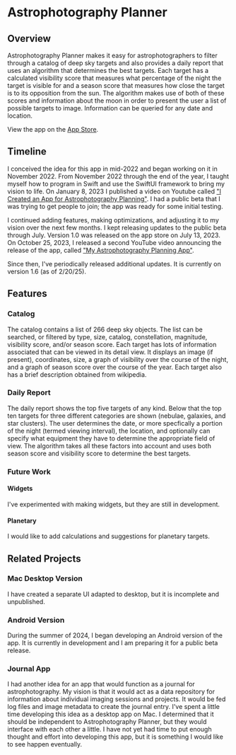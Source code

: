 # Astrophotography Planner
## Overview

Astrophotography Planner makes it easy for astrophotographers to filter through a catalog of deep sky targets and also provides
a daily report that uses an algorithm that determines the best targets.  Each target has a calculated visibility score that measures
what percentage of the night the target is visible for and a season score that measures how close the target is to its opposition
from the sun. The algorithm makes use of both of these scores and information about the moon in order to present the user a list
of possible targets to image. Information can be queried for any date and location.

View the app on the [App Store](https://apps.apple.com/us/app/astrophotography-planner/id1661476234).

## Timeline
I conceived the idea for this app in mid-2022 and began working on it in November 2022. From November 2022 through the end of the year,
I taught myself how to program in Swift and use the SwiftUI framework to bring my vision to life. On January 8, 2023 I published a video on
Youtube called ["I Created an App for Astrophotography Planning"](https://www.youtube.com/watch?v=TEC2_SUVBvc). I had a public beta
 that I was trying to get people to join; the app was ready for some initial testing.

I continued adding features, making optimizations, and adjusting it to my vision over the next few months. I kept releasing updates to the
public beta through July. Version 1.0 was released on the app store on July 13, 2023. On October 25, 2023, I released a second YouTube
video announcing the release of the app, called ["My Astrophotography Planning App"](https://www.youtube.com/watch?v=U2BWvj2M7jY).

Since then, I've periodically released additional updates. It is currently on version 1.6 (as of 2/20/25).

## Features

### Catalog
The catalog contains a list of 266 deep sky objects. The list can be searched, or filtered by type, size, catalog, constellation, magnitude, visibility
score, and/or season score. Each target has lots of information associated that can be viewed in its detail view. It displays an image (if present), 
coordinates, size, a graph of visibility over the course of the night, and a graph of season score over the course of the year. Each target also has a
brief description obtained from wikipedia.

### Daily Report
The daily report shows the top five targets of any kind. Below that the top ten targets for three different categories are shown (nebulae, galaxies,
and star clusters). The user determines the date, or more specfically a portion of the night (termed viewing interval), the location, and optionally 
can specify what equipment they have to determine the appropriate field of view. The algorithm takes all these factors into account and uses both
season score and visibility score to determine the best targets.

### Future Work

#### Widgets 
I've experimented with making widgets, but they are still in development.

#### Planetary
I would like to add calculations and suggestions for planetary targets.

## Related Projects

### Mac Desktop Version
I have created a separate UI adapted to desktop, but it is incomplete and unpublished.

### Android Version
During the summer of 2024, I began developing an Android version of the app. It is currently in development and I am preparing it for a
public beta release.

### Journal App
I had another idea for an app that would function as a journal for astrophotography. My vision is that it would act as a data repository for
information about individual imaging sessions and projects. It would be fed log files and image metadata to create the journal entry. I've
spent a little time developing this idea as a desktop app on Mac. I determined that it should be independent to Astrophotography Planner,
but they would interface with each other a little. I have not yet had time to put enough thought and effort into developing this app, but it
is something I would like to see happen eventually.
